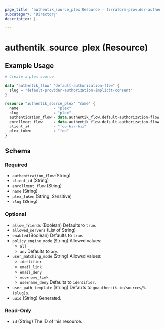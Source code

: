 ```yaml
---
page_title: "authentik_source_plex Resource - terraform-provider-authentik"
subcategory: "Directory"
description: |-
  
---
```


# authentik_source_plex (Resource)



## Example Usage

```terraform
# Create a plex source

data "authentik_flow" "default-authorization-flow" {
  slug = "default-provider-authorization-implicit-consent"
}

resource "authentik_source_plex" "name" {
  name                = "plex"
  slug                = "plex"
  authentication_flow = data.authentik_flow.default-authorization-flow.id
  enrollment_flow     = data.authentik_flow.default-authorization-flow.id
  client_id           = "foo-bar-baz"
  plex_token          = "foo"
}
```

<!-- schema generated by tfplugindocs -->
## Schema

### Required

- `authentication_flow` (String)
- `client_id` (String)
- `enrollment_flow` (String)
- `name` (String)
- `plex_token` (String, Sensitive)
- `slug` (String)

### Optional

- `allow_friends` (Boolean) Defaults to `true`.
- `allowed_servers` (List of String)
- `enabled` (Boolean) Defaults to `true`.
- `policy_engine_mode` (String) Allowed values:
  - `all`
  - `any`
 Defaults to `any`.
- `user_matching_mode` (String) Allowed values:
  - `identifier`
  - `email_link`
  - `email_deny`
  - `username_link`
  - `username_deny`
 Defaults to `identifier`.
- `user_path_template` (String) Defaults to `goauthentik.io/sources/%(slug)s`.
- `uuid` (String) Generated.

### Read-Only

- `id` (String) The ID of this resource.

